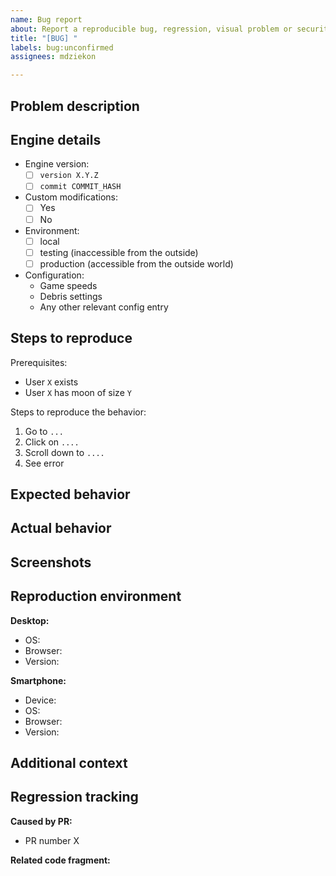 ```yaml
---
name: Bug report
about: Report a reproducible bug, regression, visual problem or security vulnerability.
title: "[BUG] "
labels: bug:unconfirmed
assignees: mdziekon

---
```


## Problem description

<!--
  [REQUIRED]
  Please provide a clear and concise description of what the bug is.

  Important note: in cases of detected security vulnerabilities, first consider contacting the authors directly (eg. via email) rather than via Github issues.
-->

## Engine details

<!--
  [REQUIRED]
  Please provide details of your game server's instance.

  Remember: providing your secrets (eg. DB passwords) is never recommended nor required!

  Note: In square brackets, type X where the value matches your scenario.
-->

- Engine version: 
    - [ ] `version X.Y.Z` <!-- (eg. `version 1.0.0`) -->
    - [ ] `commit COMMIT_HASH` <!-- (when using dev version, include the local HEAD commit hash, eg. `commit 854fd9c44f8bb3a476e2b7ce449a06435a42eb03`) -->
- Custom modifications:
    - [ ] Yes
    - [ ] No
- Environment:
    - [ ] local
    - [ ] testing (inaccessible from the outside)
    - [ ] production (accessible from the outside world)
- Configuration:
    - Game speeds
    - Debris settings
    - Any other relevant config entry

## Steps to reproduce

Prerequisites:
- User `X` exists
- User `X` has moon of size `Y`

<!--
  [MOSTLY REQUIRED]
  If applicable, include as many details as possible about any prerequisites necessary to start the reproduction. Such details include engine configuration, initial details of an entity (eg. planet, user, fleet row), or your machine's configuration in cases of performance degradation.
-->

Steps to reproduce the behavior:
1. Go to `...`
2. Click on `....`
3. Scroll down to `....`
4. See error

<!--
  [REQUIRED]
  Your bug will get fixed much faster if we can run your steps right away.
  Issues without reproduction steps, code examples or at least minimum details about the circumstances of the problem may be immediately closed as invalid or impossible to reproduce.
-->

## Expected behavior

<!--
  [REQUIRED]
  Please provide a clear and concise description of what you expected to happen.
-->

## Actual behavior

<!--
  [REQUIRED]
  Please provide a clear and concise description of what actually happened when the provided steps were followed.
-->

## Screenshots

<!--
  [OPTIONAL]
  If applicable, add screenshots to help explain your problem.
-->

## Reproduction environment

<!--
  [OPTIONAL]
  If applicable, provide details related to the problem reproduction environment.
  For example, if the reported bug is related to an element being displayed incorrectly, write down as much information as possible about the used browser.
  If you've noticed that a problem is reproducible on one environment, but not the other, write that down as well.
-->

**Desktop:**
 - OS: <!-- [e.g. Windows 10] -->
 - Browser: <!-- [e.g. Chrome, Firefox] -->
 - Version: <!-- [e.g. 22] -->

**Smartphone:**
 - Device: <!-- [e.g. iPhone6] -->
 - OS: <!-- [e.g. iOS8.1] -->
 - Browser: <!-- [e.g. Stock browser, Safari] -->
 - Version: <!-- [e.g. 22] -->

## Additional context

<!--
  [OPTIONAL]
  Add any other context about the problem here.
-->

## Regression tracking

<!--
  [OPTIONAL]
  If you do happen to know (or suspect) which code fragment or introduced Pull Request causes the issue, let us know about that by providing these details here.
-->

**Caused by PR:**
 - PR number X <!-- [eg. #987654321] -->

**Related code fragment:**

<!--
  Code preview linking template:

  https://github.com/mdziekon/UniEngine/blob/<COMMIT_HASH>/<FILE_RELATIVE_PATH>#L<FRAGMENT_START_LINE>-L<FRAGMENT_END_LINE>
-->
